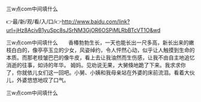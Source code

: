 三w点com中间填什么

👉最/新/观/看/入/口/👉http://www.baidu.com/link?url=jHz8AcivB1yuSpc8sJSrNM3GjOR6OSPiMLRbBTcVT1O&wd

三w点com中间填什么　　香椿勃勃生长，一天也能长出一尺多高，新长出来的嫩枝白白的，像亭亭玉立的少女，风姿绰约，令人怦然心动，似乎让人触摸到生命的本质。而那老枝皱巴巴的像牛皮，看上去让我油然而生伤感，让我不由自主地追忆消逝的往事，如诗的年华。
姆妈。见劝说无果，大舅倏地跪了下来。我求求你了，你就依儿女们这一回吧。小舅、小姨和我母亲站在外婆的床前流泪。看着大伙儿，外婆悠悠地叹了口气。


三w点com中间填什么
